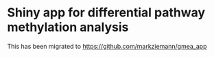 # Shiny app for differential pathway methylation analysis

This has been migrated to https://github.com/markziemann/gmea_app

